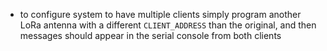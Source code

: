 * to configure system to have multiple clients simply program another LoRa antenna with a different `CLIENT_ADDRESS` than the original, and then messages should appear in the serial console from both clients
